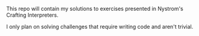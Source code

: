 This repo will contain my solutions to exercises presented in Nystrom's Crafting Interpreters.

I only plan on solving challenges that require writing code and aren't trivial.
